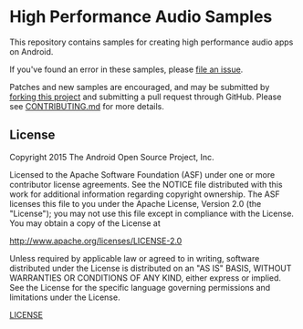 High Performance Audio Samples
==============================

This repository contains samples for creating high performance audio apps on Android. 

If you've found an error in these samples, please [file an issue](https://github.com/googlesamples/android-high-performance-audio/issues/new).

Patches and new samples are encouraged, and may be submitted by [forking this project](https://github.com/googlesamples/android-high-performance-audio/fork) and
submitting a pull request through GitHub. Please see [CONTRIBUTING.md](CONTRIBUTING.md) for more details.

License
-------

Copyright 2015 The Android Open Source Project, Inc.

Licensed to the Apache Software Foundation (ASF) under one or more contributor
license agreements.  See the NOTICE file distributed with this work for
additional information regarding copyright ownership.  The ASF licenses this
file to you under the Apache License, Version 2.0 (the "License"); you may not
use this file except in compliance with the License.  You may obtain a copy of
the License at

http://www.apache.org/licenses/LICENSE-2.0

Unless required by applicable law or agreed to in writing, software
distributed under the License is distributed on an "AS IS" BASIS, WITHOUT
WARRANTIES OR CONDITIONS OF ANY KIND, either express or implied.  See the
License for the specific language governing permissions and limitations under
the License.

[LICENSE](LICENSE)
